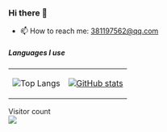 ### Hi there 👋

- 📫 How to reach me: 381197562@qq.com

##### Languages I use

[//]: # (![Java]&#40;https://img.shields.io/badge/java-000000?style=flat&logo=Java&#41;)

[//]: # (![Python]&#40;https://img.shields.io/badge/-Python-000000?style=flat&logo=python&#41;)

<table>
<tr>
<td>

![Top Langs](https://github-readme-stats.vercel.app/api/top-langs/?username=wellzhi&hide_progress=true&theme=onedark&layout=compact&card_width=495&height=195)

</td>
<td>

[![GitHub stats](https://github-readme-stats.vercel.app/api?username=wellzhi&show_icons=true&theme=onedark&card_width=495&height=195)]()

</td>
</tr>
</table>

<p align="left"> 
  Visitor count<br>
  <img src="https://profile-counter.glitch.me/wellzhi/count.svg" />
</p>

[//]: # (##### Star History)

[//]: # ()

[//]: # (![Star History Chart]&#40;https://api.star-history.com/svg?repos=wellzhi/springboot-flowable,wellzhi/springboot-activiti&type=Date&#41;)
